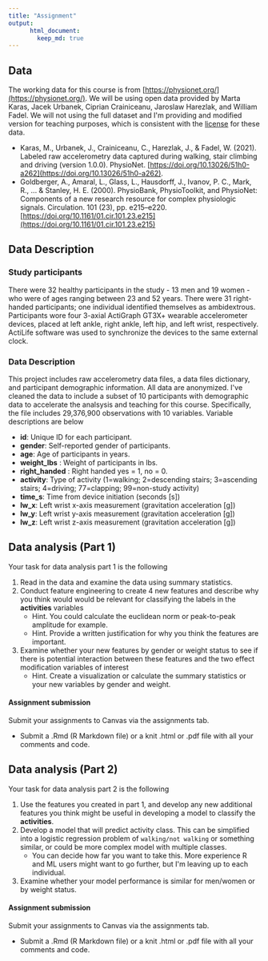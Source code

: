 ```yaml
---
title: "Assignment"
output:
      html_document:
        keep_md: true
---
```




## Data

The working data for this course is from [https://physionet.org/](https://physionet.org/). We will be using open data provided by Marta Karas,  Jacek Urbanek, Ciprian Crainiceanu, Jaroslaw Harezlak, and William Fadel. We will not using the full dataset and I'm providing and modified version for teaching purposes, which is consistent with the [license](https://physionet.org/content/accelerometry-walk-climb-drive/view-license/1.0.0/) for these data. 

* Karas, M., Urbanek, J., Crainiceanu, C., Harezlak, J., & Fadel, W. (2021). Labeled raw accelerometry data captured during walking, stair climbing and driving (version 1.0.0). PhysioNet. [https://doi.org/10.13026/51h0-a262](https://doi.org/10.13026/51h0-a262).
* Goldberger, A., Amaral, L., Glass, L., Hausdorff, J., Ivanov, P. C., Mark, R., ... & Stanley, H. E. (2000). PhysioBank, PhysioToolkit, and PhysioNet: Components of a new research resource for complex physiologic signals. Circulation. 101 (23), pp. e215–e220. [https://doi.org/10.1161/01.cir.101.23.e215](https://doi.org/10.1161/01.cir.101.23.e215)

## Data Description 

### Study participants

There were 32 healthy participants in the study - 13 men and 19 women - who were of ages ranging between 23 and 52 years. There were 31 right-handed participants; one individual identified themselves as ambidextrous. Participants wore four 3-axial ActiGraph GT3X+ wearable accelerometer devices, placed at left ankle, right ankle, left hip, and left wrist, respectively. ActiLife software was used to synchronize the devices to the same external clock. 

### Data Description 

This project includes raw accelerometry data files, a data files dictionary, and participant demographic information. All data are anonymized. I've cleaned the data to include a subset of 10 participants with demographic data to accelerate the analsysis and teaching for this course. Specifically, the file includes 29,376,900 observations with 10 variables. Variable descriptions are below

* __id__: Unique ID for each participant. <chr>
* __gender__: Self-reported gender of participants. <fct>
* __age__: Age of participants in years. <dbl>
* __weight_lbs__ : Weight of participants in lbs. <dbl>
* __right_handed__ : Right handed yes = 1, no = 0. <fct>
* __activity__: Type of activity (1=walking; 2=descending stairs; 3=ascending stairs; 4=driving; 77=clapping; 99=non-study activity)
* __time_s__: Time from device initiation (seconds [s])
* __lw_x__: Left wrist x-axis measurement (gravitation acceleration [g])
* __lw_y__: Left wrist y-axis measurement (gravitation acceleration [g])
* __lw_z__: Left wrist z-axis measurement (gravitation acceleration [g])

## Data analysis (Part 1)

Your task for data analysis part 1 is the following

1. Read in the data and examine the data using summary statistics.
2. Conduct feature engineering to create 4 new features and describe why you think would would be relevant for classifying the labels in the __activities__ variables
    * Hint. You could calculate the euclidean norm or peak-to-peak amplitude for example.
    * Hint. Provide a written justification for why you think the features are important. 
3. Examine whether your new features by gender or weight status to see if there is potential interaction between these features and the two effect modification variables of interest 
    * Hint. Create a visualization or calculate the summary statistics or your new variables by gender and weight.

#### Assignment submission

Submit your assignments to Canvas via the assignments tab. 

* Submit a .Rmd (R Markdown file) or a knit .html or .pdf file with all your comments and code. 

## Data analysis (Part 2)

Your task for data analysis part 2 is the following

1. Use the features you created in part 1, and develop any new additional features you think might be useful in developing a model to classify the __activities__. 
2. Develop a model that will predict activity class. This can be simplified into a logistic regression problem of `walking/not walking` or something similar, or could be more complex model with multiple classes.  
    * You can decide how far you want to take this. More experience R and ML users might want to go further, but I'm leaving up to each individual. 
3. Examine whether your model performance is similar for men/women or by weight status. 

#### Assignment submission

Submit your assignments to Canvas via the assignments tab. 

* Submit a .Rmd (R Markdown file) or a knit .html or .pdf file with all your comments and code. 


